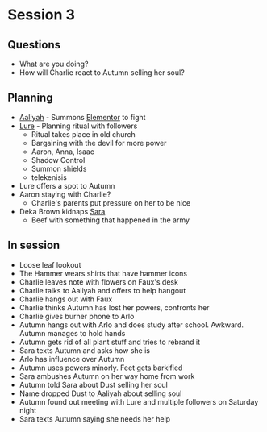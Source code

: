 # Session 3

## Questions
* What are you doing?
* How will Charlie react to Autumn selling her soul?

## Planning
* [Aaliyah](Aaliyah) - Summons [Elementor](Elementor) to fight
* [Lure](Lure) - Planning ritual with followers
  * Ritual takes place in old church
  * Bargaining with the devil for more power
  * Aaron, Anna, Isaac
  * Shadow Control
  * Summon shields
  * telekenisis
* Lure offers a spot to Autumn
* Aaron staying with Charlie?
  * Charlie's parents put pressure on her to be nice
* Deka Brown kidnaps [Sara](Sara)
  * Beef with something that happened in the army

## In session
* Loose leaf lookout
* The Hammer wears shirts that have hammer icons
* Charlie leaves note with flowers on Faux's desk
* Charlie talks to Aaliyah and offers to help hangout
* Charlie hangs out with Faux
* Charlie thinks Autumn has lost her powers, confronts her
* Charlie gives burner phone to Arlo
* Autumn hangs out with Arlo and does study after school. Awkward. Autumn manages to hold hands
* Autumn gets rid of all plant stuff and tries to rebrand it
* Sara texts Autumn and asks how she is
* Arlo has influence over Autumn
* Autumn uses powers minorly. Feet gets barkified
* Sara ambushes Autumn on her way home from work
* Autumn told Sara about Dust selling her soul
* Name dropped Dust to Aaliyah about selling soul
* Autumn found out meeting with Lure and multiple followers on Saturday night
* Sara texts Autumn saying she needs her help

